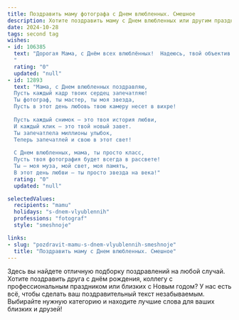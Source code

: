 ```yaml
---
title: Поздравить маму фотографа с Днем влюбленных. Смешное
description: Хотите поздравить маму с Днем влюбленных или другим праздником? Наш ИИ создаст незабываемое поздравление, а вы обязательно выделитесь среди других.  
date: 2024-10-28
tags: second tag
wishes:
- id: 106385
  text: "Дорогая Мама, с Днём всех влюблённых!  Надеюсь, твой объектив сегодня запечатлеет не только прекрасные моменты, но и не менее прекрасный букет от тайного поклонника (или, как вариант, от меня – за твои шикарные фото!).  Пусть любовь будет в фокусе всегда, а негатив останется только в мусорной корзине! 😉
  "
  rating: "0"
  updated: "null"
- id: 12893
  text: "Мама, с Днем влюбленных поздравляю,
  Пусть каждый кадр твоих сердец запечатляю!
  Ты фотограф, ты мастер, ты моя звезда,
  Пусть в этот день любовь твою камеру несет в вихре!
  
  Пусть каждый снимок — это твоя история любви,
  И каждый клик — это твой новый завет.
  Ты запечатлела миллионы улыбок,
  Теперь запечатлей и свою в этот свет!
  
  С Днем влюбленных, мама, ты просто класс,
  Пусть твоя фотография будет всегда в рассвете!
  Ты — моя муза, мой свет, моя память,
  В этот день любви — ты просто звезда на века!"
  rating: "0"
  updated: "null"

selectedValues:
  recipients: "mamu"
  holidays: "s-dnem-vlyublennih"
  professions: "fotograf"
  style: "smeshnoje"

links:
- slug: "pozdravit-mamu-s-dnem-vlyublennih-smeshnoje"
  title: "Поздравить маму с Днем влюбленных. Смешное"
---
```


Здесь вы найдете отличную подборку поздравлений на любой случай.
Хотите поздравить друга с днём рождения, коллегу с профессиональным праздником или близких с Новым годом? У нас есть всё, чтобы сделать ваш поздравительный текст незабываемым. Выбирайте нужную категорию и находите лучшие слова для ваших близких и друзей!
